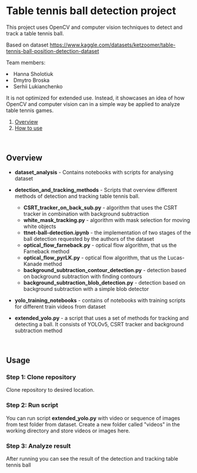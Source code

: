 # Table tennis ball detection project

This project uses OpenCV and computer vision techniques to detect and track a table tennis ball.

Based on dataset https://www.kaggle.com/datasets/ketzoomer/table-tennis-ball-position-detection-dataset

Team members:<br>
    <li>Hanna Sholotiuk
    <li>Dmytro Broska 
    <li>Serhii Lukianchenko

It is not optimized for extended use. Instead, it showcases an idea of how OpenCV and computer vision can in a simple way be applied to analyze table tennis games.

1. [Overview](#overview)
2. [How to use](#usage)
</br>

## Overview

* **dataset_analysis** - Contains notebooks with scripts for analysing dataset

* **detection_and_tracking_methods** - Scripts that overview different methods of detection and tracking table tennis ball.

   * **CSRT_tracker_on_back_sub.py** - algorithm that uses the CSRT tracker in combination with background subtraction
   * **white_mask_tracking.py** - algorithm with mask selection for moving white objects
   * **ttnet-ball-detection.ipynb** - the implementation of two stages of the ball detection requested by the authors of the dataset
   * **optical_flow_farneback.py** - optical flow algorithm, that us the Farneback method
   * **optical_flow_pyrLK.py** - optical flow algorithm, that us the Lucas-Kanade method
   * **background_subtraction_contour_detection.py** - detection based on background subtraction with finding contours
   * **background_subtraction_blob_detection.py** - detection based on background subtraction with a simple blob detector

* **yolo_training_notebooks** - contains of notebooks with training scripts for different train videos from dataset

* **extended_yolo.py** - a script that uses a set of methods for tracking and detecting a ball. It consists of YOLOv5, CSRT tracker and background subtraction method

</br>

## Usage

### Step 1: Clone repository

Clone repository to desired location.

### Step 2: Run script

You can run script <b>extended_yolo.py</b> with video or sequence of images from test folder from dataset. Create a new folder called "videos" in the working directory and store videos or images here.

### Step 3: Analyze result

After running you can see the result of the detection and tracking table tennis ball
